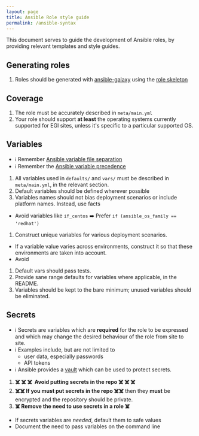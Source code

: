 ```yaml
---
layout: page
title: Ansible Role style guide
permalink: /ansible-syntax
---
```


This document serves to guide the development of Ansible roles, by providing relevant templates and style guides.

## Generating roles

  1. Roles should be generated with [ansible-galaxy](http://docs.ansible.com/ansible/latest/cli/ansible-galaxy.html) using the
 [role skeleton](role-skeleton/)

## Coverage

  1. The role must be accurately described in `meta/main.yml`
  1. Your role should support **at least** the operating systems currently supported for EGI sites, unless it's specific to a particular supported OS.

## Variables

- ℹ️ Remember [Ansible variable file separation](http://docs.ansible.com/ansible/latest/user_guide/playbooks_variables.html?highlight=variable%20precedence#variable-file-separation)
- ℹ️ Remember the [Ansible variable precedence](http://docs.ansible.com/ansible/latest/user_guide/playbooks_variables.html?highlight=variable%20precedence#variable-precedence-where-should-i-put-a-variable)

1. All variables used in `defaults/` and `vars/` must be described in `meta/main.yml`, in the relevant section.
1. Default variables should be defined wherever possible
1. Variables names should not bias deployment scenarios or include platform names. Instead, use facts
  - Avoid variables like `if_centos` ➡️ Prefer `if (ansible_os_family == 'redhat')`
1. Construct unique variables for various deployment scenarios.
  - If a variable value varies across environments, construct it so that these environments are taken into account.
  - Avoid
1. Default vars should pass tests.
1. Provide sane range defaults for variables where applicable, in the README.
1. Variables should be kept to the bare minimum; unused variables should be eliminated.

## Secrets

- ℹ️  Secrets are variables which are **required** for the role to be
      expressed and which may change the desired behaviour of the role
      from site to site.
- ℹ️ Examples include, but are not limited to
  - user data, especially passwords
  - API tokens
- ℹ️ Ansible provides a [vault](http://docs.ansible.com/ansible/latest/user_guide/vault.html) which can be used to protect secrets.

1. **☠️ ☠️ ️☠️️ ️ ️Avoid putting secrets in the repo ☠️ ☠️ ☠️ ️**
1. **☠️️☠️️ If you must put secrets in the repo ☠️️☠️️** then they **must** be
    encrypted and the repository should be private.
1. **☠️️ Remove the need to use secrets in a role️️ ☠️**
  - If secrets variables are _needed_, default them to safe values
  - Document the need to pass variables on the command line
